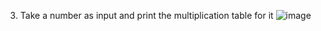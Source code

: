 3. Take a number as input and print the multiplication table for it
![image](https://github.com/Fasiuddin22/FlowChart-psuedocode/assets/127682497/8a30717f-f591-4393-b2b4-00b4dd566137)
